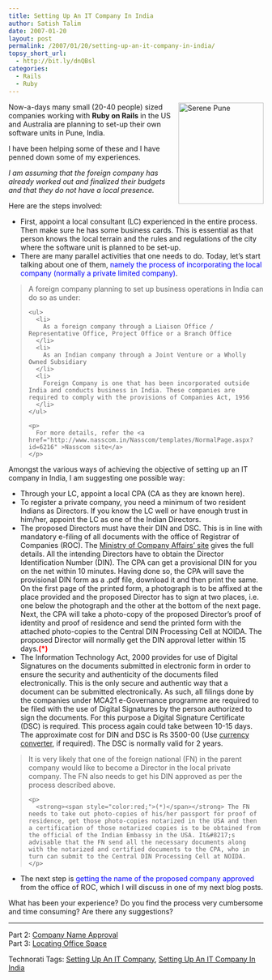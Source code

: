 ```yaml
---
title: Setting Up An IT Company In India
author: Satish Talim
date: 2007-01-20
layout: post
permalink: /2007/01/20/setting-up-an-it-company-in-india/
topsy_short_url:
  - http://bit.ly/dnQBsl
categories:
  - Rails
  - Ruby
---
```

<div>
  <!--adsense-->
</div>

<div style="float: right; margin-left: 10px; margin-bottom: 10px;">
  <img src="http://rubylearning.com/images/mulshi.jpg" width="168" height="200" alt="Serene Pune" title="Serene Pune, India" />
</div>

<div>
  <p>
    Now-a-days many small (20-40 people) sized companies working with <strong>Ruby on Rails</strong> in the US and Australia are planning to set-up their own software units in Pune, India.
  </p>
  
  <p>
    I have been helping some of these and I have penned down some of my experiences.
  </p>
  
  <p>
    <i>I am assuming that the foreign company has already worked out and finalized their budgets and that they do not have a local presence.</i>
  </p>
  
  <p>
    Here are the steps involved:
  </p>
  
  <ul>
    <li>
      First, appoint a local consultant (LC) experienced in the entire process. Then make sure he has some business cards. This is essential as that person knows the local terrain and the rules and regulations of the city where the software unit is planned to be set-up.
    </li>
    <li>
      There are many parallel activities that one needs to do. Today, let&#8217;s start talking about one of them, <span style="color:blue;">namely the process of incorporating the local company (normally a private limited company)</span>.
    </li>
  </ul>
  
  <blockquote>
    <p>
      A foreign company planning to set up business operations in India can do so as under:
    </p>
    
    <ul>
      <li>
        As a foreign company through a Liaison Office / Representative Office, Project Office or a Branch Office
      </li>
      <li>
        As an Indian company through a Joint Venture or a Wholly Owned Subsidiary
      </li>
      <li>
        Foreign Company is one that has been incorporated outside India and conducts business in India. These companies are required to comply with the provisions of Companies Act, 1956
      </li>
    </ul>
    
    <p>
      For more details, refer the <a href="http://www.nasscom.in/Nasscom/templates/NormalPage.aspx?id=6216" >Nasscom site</a>
    </p>
  </blockquote>
  
  <p>
    Amongst the various ways of achieving the objective of setting up an IT company in India, I am suggesting one possible way:
  </p>
  
  <ul>
    <li>
      Through your LC, appoint a local CPA (CA as they are known here).
    </li>
    <li>
      To register a private company, you need a minimum of two resident Indians as Directors. If you know the LC well or have enough trust in him/her, appoint the LC as one of the Indian Directors.
    </li>
    <li>
      The proposed Directors must have their DIN and DSC. This is in line with mandatory e-filing of all documents with the office of Registrar of Companies (ROC). The <a href="http://www.mca.gov.in/" >Ministry of Company Affairs&#8217; site</a> gives the full details. All the intending Directors have to obtain the Director Identification Number (DIN). The CPA can get a provisional DIN for you on the net within 10 minutes. Having done so, the CPA will save the provisional DIN form as a .pdf file, download it and then print the same. On the first page of the printed form, a photograph is to be affixed at the place provided and the proposed Director has to sign at two places, i.e. one below the photograph and the other at the bottom of the next page. Next, the CPA will take a photo-copy of the proposed Director&#8217;s proof of identity and proof of residence and send the printed form with the attached photo-copies to the Central DIN Processing Cell at NOIDA. The proposed Director will normally get the DIN approval letter within 15 days.<strong><span style="color:red;">(*)</span></strong>
    </li>
    <li>
      The Information Technology Act, 2000 provides for use of Digital Signatures on the documents submitted in electronic form in order to ensure the security and authenticity of the documents filed electronically. This is the only secure and authentic way that a document can be submitted electronically. As such, all filings done by the companies under MCA21 e-Governance programme are required to be filed with the use of Digital Signatures by the person authorized to sign the documents. For this purpose a Digital Signature Certificate (DSC) is required. This process again could take between 10-15 days. The approximate cost for DIN and DSC is Rs 3500-00 (Use <a href="http://www.xe.com/ucc/" >currency converter</a>, if required). The DSC is normally valid for 2 years.
    </li>
  </ul>
  
  <blockquote>
    <p>
      It is very likely that one of the foreign national (FN) in the parent company would like to become a Director in the local private company. The FN also needs to get his DIN approved as per the process described above.
    </p>
    
    <p>
      <strong><span style="color:red;">(*)</span></strong> The FN needs to take out photo-copies of his/her passport for proof of residence, get those photo-copies notarized in the USA and then a certification of those notarized copies is to be obtained from the official of the Indian Embassy in the USA. It&#8217;s advisable that the FN send all the necessary documents along with the notarized and certified documents to the CPA, who in turn can submit to the Central DIN Processing Cell at NOIDA.
    </p>
  </blockquote>
  
  <ul>
    <li>
      The next step is <span style="color:blue;">getting the name of the proposed company approved</span> from the office of ROC, which I will discuss in one of my next blog posts.
    </li>
  </ul>
  
  <p>
    What has been your experience? Do you find the process very cumbersome and time consuming? Are there any suggestions?
  </p>
  
  <hr />
  
  <p>
    Part 2: <a href="http://rubylearning.com/blog/2007/01/26/company-name-approval/" >Company Name Approval</a><br />Part 3: <a href="http://rubylearning.com/blog/2007/01/26/locating-office-space/" >Locating Office Space</a>
  </p>
</div>

<div>
  <a href="http://technorati.com/tag/Instant+Rails" rel="tag"></a><a href="http://technorati.com/tag/Quick+Ruby" rel="tag"></a><a href="http://technorati.com/tag/Instant+Rails" rel="tag"></a><a href="http://technorati.com/tag/Pune+Ruby" rel="tag"></a><a href="http://technorati.com/tag/Quick+Ruby+Guide" rel="tag"></a><a href="http://technorati.com/tag/Programming+Languages" rel="tag"></a><a href="http://technorati.com/tag/Blogs" rel="tag"></a><a href="http://technorati.com/tag/Ruby" rel="tag"></a><a href="http://technorati.com/tag/PuneRuby" rel="tag"></a><a href="http://technorati.com/tag/QuickRuby" rel="tag"></a><a href="http://technorati.com/tag/PuneBloggers" rel="tag"></a><a href="http://technorati.com/tag/PuneBlogs" rel="tag"></a><a href="http://technorati.com/tag/Blogosphere" rel="tag"></a><a href="http://technorati.com/tag/Digg" rel="tag"></a><a href="http://technorati.com/tag/Media" rel="tag"></a><a href="http://technorati.com/tag/Tip" rel="tag"></a><a href="http://technorati.com/tag/RSS" rel="tag"></a><a href="http://technorati.com/tag/Marketing" rel="tag"></a><a href="http://technorati.com/tag/News" rel="tag"></a><a href="http://technorati.com/tag/IndianGuru" rel="tag"></a><a href="http://technorati.com/tag/Blogging" rel="tag"></a><a href="http://technorati.com/tag/Internet" rel="tag"></a><a href="http://technorati.com/tag/Blog" rel="tag"></a><a href="http://technorati.com/tag/Technical+Support" rel="tag"></a><a href="http://technorati.com/tag/Free+Software" rel="tag"></a><a href="http://technorati.com/tag/Help" rel="tag"></a><a href="http://technorati.com/tag/Pune" rel="tag"></a><a href="http://technorati.com/tag/SatishTalim" rel="tag"></a><a href="http://technorati.com/tag/Satish+Talim" rel="tag"></a><a href="http://technorati.com/tag/Weblog" rel="tag"></a><a href="http://technorati.com/tag/Weblogs" rel="tag"></a><a href="http://technorati.com/tag/Training" rel="tag"></a><a href="http://technorati.com/tag/Free+Training" rel="tag"></a><a href="http://technorati.com/tag/Tutorial" rel="tag"></a><a href="http://technorati.com/tag/Education" rel="tag"></a><a href="http://technorati.com/tag/Teacher" rel="tag"></a><a href="http://technorati.com/tag/Learning+Ruby" rel="tag"></a>
</div>

Technorati Tags: <a href="http://technorati.com/tag/Setting+Up+An+IT+Company" rel="tag">Setting Up An IT Company</a>, <a href="http://technorati.com/tag/Setting+Up+An+IT+Company+In+India" rel="tag">Setting Up An IT Company In India</a>
